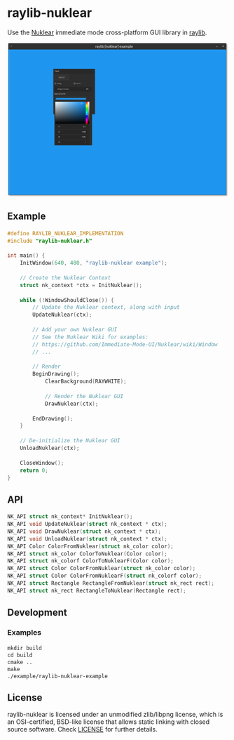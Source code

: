 # raylib-nuklear

Use the [Nuklear](https://github.com/Immediate-Mode-UI/Nuklear) immediate mode cross-platform GUI library in [raylib](https://www.raylib.com/).

![raylib-nuklear-example screenshot](examples/raylib-nuklear-example.png)

## Example

``` c
#define RAYLIB_NUKLEAR_IMPLEMENTATION
#include "raylib-nuklear.h"

int main() {
    InitWindow(640, 480, "raylib-nuklear example");

    // Create the Nuklear Context
    struct nk_context *ctx = InitNuklear();

    while (!WindowShouldClose()) {
        // Update the Nuklear context, along with input
        UpdateNuklear(ctx);

        // Add your own Nuklear GUI
        // See the Nuklear Wiki for examples:
        // https://github.com/Immediate-Mode-UI/Nuklear/wiki/Window
        // ...

        // Render
        BeginDrawing();
            ClearBackground(RAYWHITE);

            // Render the Nuklear GUI
            DrawNuklear(ctx);

        EndDrawing();
    }

    // De-initialize the Nuklear GUI
    UnloadNuklear(ctx);

    CloseWindow();
    return 0;
}
```

## API

``` c
NK_API struct nk_context* InitNuklear();
NK_API void UpdateNuklear(struct nk_context * ctx);
NK_API void DrawNuklear(struct nk_context * ctx);
NK_API void UnloadNuklear(struct nk_context * ctx);
NK_API Color ColorFromNuklear(struct nk_color color);
NK_API struct nk_color ColorToNuklear(Color color);
NK_API struct nk_colorf ColorToNuklearF(Color color);
NK_API struct Color ColorFromNuklear(struct nk_color color);
NK_API struct Color ColorFromNuklearF(struct nk_colorf color);
NK_API struct Rectangle RectangleFromNuklear(struct nk_rect rect);
NK_API struct nk_rect RectangleToNuklear(Rectangle rect);
```

## Development

### Examples
```
mkdir build
cd build
cmake ..
make
./example/raylib-nuklear-example
```

## License

raylib-nuklear is licensed under an unmodified zlib/libpng license, which is an OSI-certified, BSD-like license that allows static linking with closed source software. Check [LICENSE](LICENSE) for further details.

